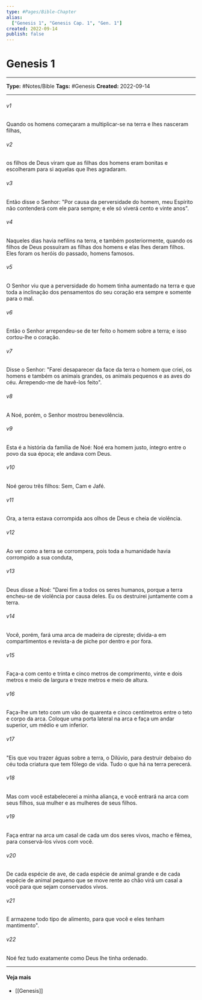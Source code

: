 ```yaml
---
type: #Pages/Bible-Chapter
alias:
  ["Genesis 1", "Genesis Cap. 1", "Gen. 1"]
created: 2022-09-14
publish: false
---
```


# Genesis 1

---

**Type:** #Notes/Bible
**Tags:** #Genesis
**Created:** 2022-09-14

---

###### v1
Quando os homens começaram a multiplicar-se na terra e lhes nasceram filhas,
###### v2
os filhos de Deus viram que as filhas dos homens eram bonitas e escolheram para si aquelas que lhes agradaram.
###### v3
Então disse o Senhor: "Por causa da perversidade do homem, meu Espírito não contenderá com ele para sempre; e ele só viverá cento e vinte anos".
###### v4
Naqueles dias havia nefilins na terra, e também posteriormente, quando os filhos de Deus possuíram as filhas dos homens e elas lhes deram filhos. Eles foram os heróis do passado, homens famosos.
###### v5
O Senhor viu que a perversidade do homem tinha aumentado na terra e que toda a inclinação dos pensamentos do seu coração era sempre e somente para o mal.
###### v6
Então o Senhor arrependeu-se de ter feito o homem sobre a terra; e isso cortou-lhe o coração.
###### v7
Disse o Senhor: "Farei desaparecer da face da terra o homem que criei, os homens e também os animais grandes, os animais pequenos e as aves do céu. Arrependo-me de havê-los feito".
###### v8
A Noé, porém, o Senhor mostrou benevolência.
###### v9
Esta é a história da família de Noé: Noé era homem justo, íntegro entre o povo da sua época; ele andava com Deus.
###### v10
Noé gerou três filhos: Sem, Cam e Jafé.
###### v11
Ora, a terra estava corrompida aos olhos de Deus e cheia de violência.
###### v12
Ao ver como a terra se corrompera, pois toda a humanidade havia corrompido a sua conduta,
###### v13
Deus disse a Noé: "Darei fim a todos os seres humanos, porque a terra encheu-se de violência por causa deles. Eu os destruirei juntamente com a terra.
###### v14
Você, porém, fará uma arca de madeira de cipreste; divida-a em compartimentos e revista-a de piche por dentro e por fora.
###### v15
Faça-a com cento e trinta e cinco metros de comprimento, vinte e dois metros e meio de largura e treze metros e meio de altura.
###### v16
Faça-lhe um teto com um vão de quarenta e cinco centímetros entre o teto e corpo da arca. Coloque uma porta lateral na arca e faça um andar superior, um médio e um inferior.
###### v17
"Eis que vou trazer águas sobre a terra, o Dilúvio, para destruir debaixo do céu toda criatura que tem fôlego de vida. Tudo o que há na terra perecerá.
###### v18
Mas com você estabelecerei a minha aliança, e você entrará na arca com seus filhos, sua mulher e as mulheres de seus filhos.
###### v19
Faça entrar na arca um casal de cada um dos seres vivos, macho e fêmea, para conservá-los vivos com você.
###### v20
De cada espécie de ave, de cada espécie de animal grande e de cada espécie de animal pequeno que se move rente ao chão virá um casal a você para que sejam conservados vivos.
###### v21
E armazene todo tipo de alimento, para que você e eles tenham mantimento".
###### v22
Noé fez tudo exatamente como Deus lhe tinha ordenado.


---

#### Veja mais

- [[Genesis]]
